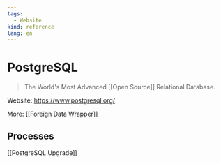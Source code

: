 ```yaml
---
tags:
  - Website
kind: reference
lang: en
---
```

# PostgreSQL

> The World's Most Advanced [[Open Source]] Relational Database.

Website: <https://www.postgresql.org/>

More: [[Foreign Data Wrapper]]

## Processes

[[PostgreSQL Upgrade]]

